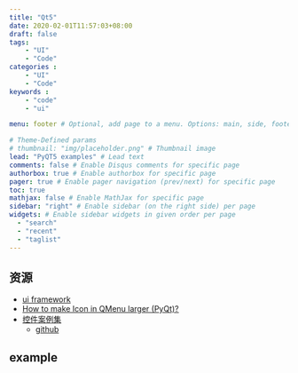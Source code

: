 ```yaml
---
title: "Qt5"
date: 2020-02-01T11:57:03+08:00
draft: false
tags: 
    - "UI"
    - "Code"
categories :                             
    - "UI"
    - "Code"
keywords :                                 
    - "code"
    - "ui"

menu: footer # Optional, add page to a menu. Options: main, side, footer

# Theme-Defined params
# thumbnail: "img/placeholder.png" # Thumbnail image
lead: "PyQT5 examples" # Lead text
comments: false # Enable Disqus comments for specific page
authorbox: true # Enable authorbox for specific page
pager: true # Enable pager navigation (prev/next) for specific page
toc: true 
mathjax: false # Enable MathJax for specific page
sidebar: "right" # Enable sidebar (on the right side) per page
widgets: # Enable sidebar widgets in given order per page
  - "search"
  - "recent"
  - "taglist"
---
```


## 资源

+ [ui framework](https://github.com/YYC572652645/QCoolPage) 
+ [How to make Icon in QMenu larger (PyQt)?](https://stackoverflow.com/questions/39396707/how-to-make-icon-in-qmenu-larger-pyqt)
+ [控件案例集](https://gitee.com/PyQt5/PyQt)
    - [github](https://github.com/892768447/PyQt)

## example


